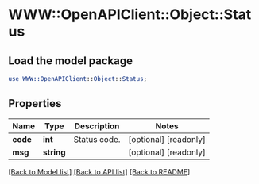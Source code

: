 # WWW::OpenAPIClient::Object::Status

## Load the model package
```perl
use WWW::OpenAPIClient::Object::Status;
```

## Properties
Name | Type | Description | Notes
------------ | ------------- | ------------- | -------------
**code** | **int** | Status code. | [optional] [readonly] 
**msg** | **string** |  | [optional] [readonly] 

[[Back to Model list]](../README.md#documentation-for-models) [[Back to API list]](../README.md#documentation-for-api-endpoints) [[Back to README]](../README.md)


